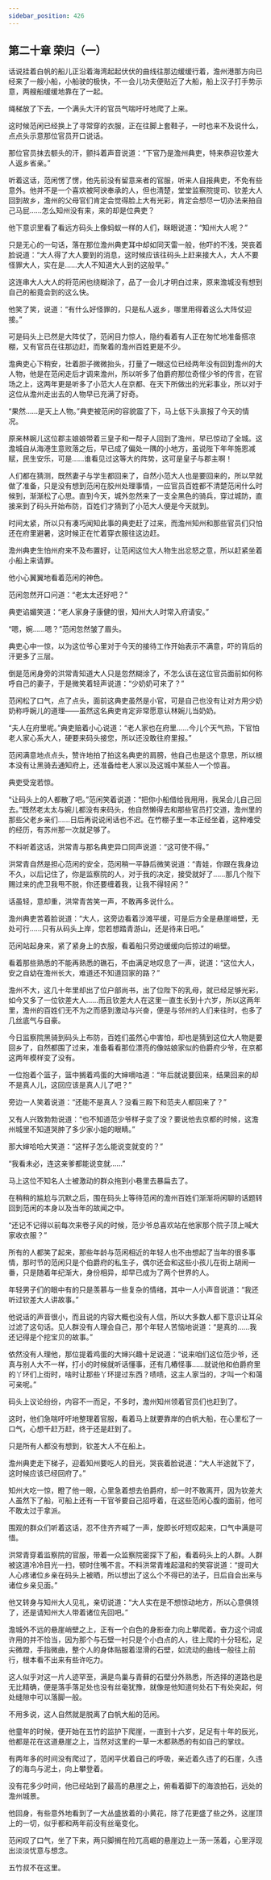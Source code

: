 ```yaml
---
sidebar_position: 426
---
```


## 第二十章 **荣归（一）**

话说挂着白帆的船儿正沿着海湾起起伏伏的曲线往那边缓缓行着，澹州港那方向已经来了一艘小船，小船驶的极快，不一会儿功夫便贴近了大船，船上汉子打手势示意，两艘船缓缓地靠在了一起。

绳梯放了下去，一个满头大汗的官员气喘吁吁地爬了上来。

这时候范闲已经换上了寻常穿的衣服，正在往脚上套鞋子，一时也来不及说什么，点点头示意那位官员开口说话。

那位官员抹去额头的汗，颤抖着声音说道：“下官乃是澹州典吏，特来恭迎钦差大人返乡省亲。”

听着这话，范闲愣了愣，他先前没有留意来者的官服，听来人自报典吏，不免有些意外。他并不是一个喜欢被阿谀奉承的人，但也清楚，堂堂监察院提司、钦差大人回到故乡，澹州的父母官们肯定会觉得脸上大有光彩，肯定会想尽一切办法来拍自己马屁……怎么知州没有来，来的却是位典吏？

他下意识里看了看远方码头上像蚂蚁一样的人们，眯眼说道：“知州大人呢？”

只是无心的一句话，落在那位澹州典吏耳中却如同天雷一般，他吓的不浅，哭丧着脸说道：“大人得了大人要到的消息，这时候应该往码头上赶来接大人，大人不要怪罪大人，实在是……大人不知道大人到的这般早。”

这连串大人大人的将范闲也绕糊涂了，品了一会儿才明白过来，原来澹城没有想到自己的船竟会到的这么快。

他笑了笑，说道：“有什么好怪罪的，只是私人返乡，哪里用得着这么大阵仗迎接。”

可是码头上已然是大阵仗了，范闲目力惊人，隐约看着有人正在匆忙地准备搭凉棚，又有官员在往那边赶，而聚着的澹州百姓更是不少。

澹典吏心下稍安，壮着胆子微微抬头，打量了一眼这位已经两年没有回到澹州的大人物，他是在范闲走后才调来澹州，所以听多了伯爵府那位奇怪少爷的传言，在官场之上，这两年更是听多了小范大人在京都、在天下所做出的光彩事业，所以对于这位从澹州走出去的人物早已充满了好奇。

“果然……是天上人物。”典吏被范闲的容貌震了下，马上低下头禀报了今天的情况。

原来林婉儿这位郡主娘娘带着三皇子和一帮子人回到了澹州，早已惊动了全城。这澹城自从海港生意败落之后，早已成了偏处一隅的小地方，虽说陛下年年施恩减赋，民生安乐，可是……谁看见过这等大的阵势，这可是皇子与郡主啊！

人们都在猜测，既然妻子与学生都回来了，自然小范大人也是要回来的，所以早就做了准备，只是没有想到范闲在胶州处理事情，一应官员百姓都不清楚范闲什么时候到，渐渐松了心思。直到今天，城外忽然来了一支全黑色的骑兵，穿过城防，直接来到了码头开始布防，百姓们才猜到了小范大人便是今天就到。

时间太紧，所以只有凑巧闻知此事的典吏赶了过来，而澹州知州和那些官员们只怕还在府里避暑，这时候正在忙着穿衣服往这边赶。

澹州典吏生怕州府来不及布置好，让范闲这位大人物生出忿怒之意，所以赶紧坐着小船上来请罪。

他小心翼翼地看着范闲的神色。

范闲忽然开口问道：“老太太还好吧？”

典吏谄媚笑道：“老人家身子康健的很，知州大人时常入府请安。”

“嗯，婉……嗯？”范闲忽然皱了眉头。

典吏心中一惊，以为这位爷心里对于今天的接待工作开始表示不满意，吓的背后的汗更多了三层。

倒是范闲身旁的洪常青知道大人只是忽然糊涂了，不怎么该在这位官员面前如何称呼自己的妻子，于是微笑着轻声说道：“少奶奶可来了？”

范闲松了口气，点了点头，面前这典吏虽然是小官，可是自己也没有让对方用少奶奶称呼婉儿的道理——虽然这名典吏肯定非常愿意认林婉儿当奶奶。

“夫人在府里呢。”典吏赔着小心说道：“老人家也在府里……今儿个天气热，下官怕老人家心系大人，硬要来码头接您，所以还没敢往府里报。”

范闲满意地点点头，赞许地拍了拍这名典吏的肩膀，他自己也是这个意思，所以根本没有让黑骑去通知府上，还准备给老人家以及这城中某些人一个惊喜。

典吏受宠若惊。

“让码头上的人都散了吧。”范闲笑着说道：“把你小船借给我用用，我呆会儿自己回去。”既然老太太与婉儿都没有来码头，他自然懒得去和那些官员打交道，澹州里的那些父老乡亲们……日后再说说闲话也不迟。在竹棚子里一本正经坐着，这种难受的经历，有苏州那一次就足够了。

不料听着这话，洪常青与那名典吏异口同声说道：“这可使不得。”

洪常青自然是担心范闲的安全，范闲稍一平静后微笑说道：“青娃，你跟在我身边不久，以后记住了，你是监察院的人，对于我的决定，接受就好了……那几个陛下赐过来的虎卫我甩不脱，你还要缠着我，让我不得轻闲？”

话虽轻，意却重，洪常青苦笑一声，不敢再多说什么。

澹州典吏苦着脸说道：“大人，这旁边看着沙滩平缓，可是后方全是悬崖峭壁，无处可行……只有从码头上岸，您若想踏青游山，还是待来日吧。”

范闲站起身来，紧了紧身上的衣服，看着船只旁边缓缓向后掠过的峭壁。

看着那些熟悉的不能再熟悉的礁石，不由满足地叹息了一声，说道：“这位大人，安之自幼在澹州长大，难道还不知道回家的路？”

澹州不大，这几十年里却出了位户部尚书，出了位陛下的乳母，就已经足够光彩，如今又多了一位钦差大人……而且钦差大人在这里一直生长到十六岁，所以这两年里，澹州的百姓们无不为之而感到激动与兴奋，便是与邻州的人们来往时，也多了几丝底气与自豪。

今日监察院黑骑到码头上布防，百姓们虽然心中害怕，却也是猜到这位大人物是要回乡了，自然都围了过来，准备看看那位漂亮的像姑娘家似的伯爵府少爷，在京都这两年模样变了没有。

一位抱着个篮子，篮中搁着鸡蛋的大婶嘀咕道：“年后就说要回来，结果回来的却不是真人儿，这回应该是真人儿了吧？”

旁边一人笑着说道：“还能不是真人？没看三殿下和范夫人都回来了？”

又有人兴致勃勃说道：“也不知道范少爷样子变了没？要说他去京都的时候，这澹州城里不知道哭肿了多少家小姐的眼睛。”

那大婶哈哈大笑道：“这样子怎么能说变就变的？”

“我看未必，连这亲爹都能说变就……”

马上这位不知名人士被激动的群众拖到小巷里去暴扁去了。

在稍稍的尴尬与沉默之后，围在码头上等待范闲的澹州百姓们渐渐将闲聊的话题转回到范闲的本身以及当年的故闻之中。

“还记不记得以前每次来卷子风的时候，范少爷总喜欢站在他家那个院子顶上喊大家收衣服？”

所有的人都笑了起来，那些年龄与范闲相近的年轻人也不由想起了当年的很多事情，那时节的范闲只是个伯爵府的私生子，偶尔还会和这些小孩儿在街上胡闹一番，只是随着年纪渐大，身份相异，却早已成为了两个世界的人。

年轻男子们的眼中有的只是羡慕与一些复杂的情绪，其中一人小声音说道：“我还听过钦差大人讲故事。”

他说话的声音很小，而且说的内容大概也没有人信，所以大多数人都下意识让耳朵过滤了这句话。见人群没有人理会自己，那个年轻人苦恼地说道：“是真的……我还记得是个挖宝贝的故事。”

依然没有人理他，那位提着鸡蛋的大婶兴趣十足说道：“说来咱们这位范少爷，还真与别人大不一样，打小的时候就听话懂事，还有几樁怪事……就说他和伯爵府里的丫环们上街时，啥时让那些丫环提过东西？啧啧，这主人家当的，才叫一个和蔼可亲呢。”

码头上议论纷纷，内容不一而足，不多时，澹州知州领着官员们也赶到了。

这时，他们急喘吁吁地整理着官服，看着马上就要靠岸的白帆大船，在心里松了一口气，心想千赶万赶，终于还是赶到了。

只是所有人都没有想到，钦差大人不在船上。

澹州典吏走下梯子，迎着知州要吃人的目光，哭丧着脸说道：“大人半途就下了，这时候应该已经回府了。”

知州大吃一惊，瞪了他一眼，心里急着想去伯爵府，却一时不敢离开，因为钦差大人虽然下了船，可船上还有一干官爷要自己招呼着，在这些范闲心腹的面前，他可不敢太过于拿派。

围观的群众们听着这话，忍不住齐齐喊了一声，旋即长吁短叹起来，口气中满是可惜。

洪常青穿着监察院的官服，带着一众监察院密探下了船，看着码头上的人群。人群被这道冷冷目光一扫，顿时住嘴不言。不料洪常青堆起温和的笑容说道：“提司大人心疼诸位乡亲在码头上被晒，所以想出了这么个不得已的法子，日后自会出来与诸位乡亲见面。”

他又转身与知州大人见礼，亲切说道：“大人实在是不想惊动地方，所以心意俱领了，还是请知州大人带着诸位先回吧。”

澹城外不远的悬崖峭壁之上，正有一个白色的身影奋力向上攀爬着。奋力这个词或许用的并不恰当，因为那个与石壁一衬只是个小白点的人，往上爬的十分轻松，足尖微蹬，手指微曲，整个人的身体贴服着湿滑的石壁，如流动的曲线一般往上前行，根本看不出来有些许吃力。

这人似乎对这一片人迹罕至，满是鸟巢与青藓的石壁分外熟悉，所选择的道路也是无比精确，便是落手落足处也没有丝毫犹豫，就像是他知道何处石下有处突起，何处缝隙中可以落脚一般。

不用多说，这人自然就是脱离了白帆大船的范闲。

他童年的时候，便开始在五竹的监护下爬崖，一直到十六岁，足足有十年的辰光，他都是花在这道悬崖之上，当然对这里的一草一木都熟悉的有如自己的掌纹。

有两年多的时间没有爬过了，范闲平伏着自己的呼吸，亲近着久违了的石崖，久违了的海鸟与泥土，向上攀登着。

没有花多少时间，他已经站到了最高的悬崖之上，俯看着脚下的海浪拍石，远处的澹州城景。

他回身，有些意外地看到了一大丛盛放着的小黄花，除了花更盛了些之外，这崖顶上的一切，似乎都和两年前没有丝毫变化。

范闲叹了口气，坐了下来，两只脚搁在险兀高崛的悬崖边上一荡一荡着，心里浮现出淡淡忧意与想念。

五竹叔不在这里。

